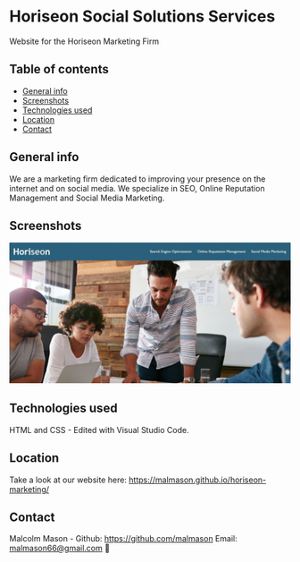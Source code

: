 # Horiseon Social Solutions Services

Website for the Horiseon Marketing Firm

## Table of contents

- [General info](#general-info)
- [Screenshots](#screenshots)
- [Technologies used](#technologies)
- [Location](#location)
- [Contact](#contact)

## General info

We are a marketing firm dedicated to improving your presence on the internet and on
social media. We specialize in SEO, Online Reputation Management and Social Media
Marketing.

## Screenshots

![Homepage Screenshot](/assets/images/home-page-screen.JPG)

## Technologies used

HTML and CSS - Edited with Visual Studio Code.

## Location

Take a look at our website here: https://malmason.github.io/horiseon-marketing/

## Contact

Malcolm Mason - Github: https://github.com/malmason Email: malmason66@gmail.com :e-mail:
